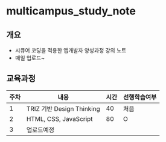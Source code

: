 # multicampus_study_note

## 개요

- 시큐어 코딩을 적용한 앱개발자 양성과정 강의 노트
- 매일 업로드~

## 교육과정

| 주차 | 내용                       | 시간 | 선행학습여부|
| ----| ------------------------- |----|----------|
| 1    | TRIZ 기반 Design Thinking |40  |처음|
| 2    | HTML, CSS, JavaScript    | 80 |O|
| 3    | 업로드예정                  |    | |
